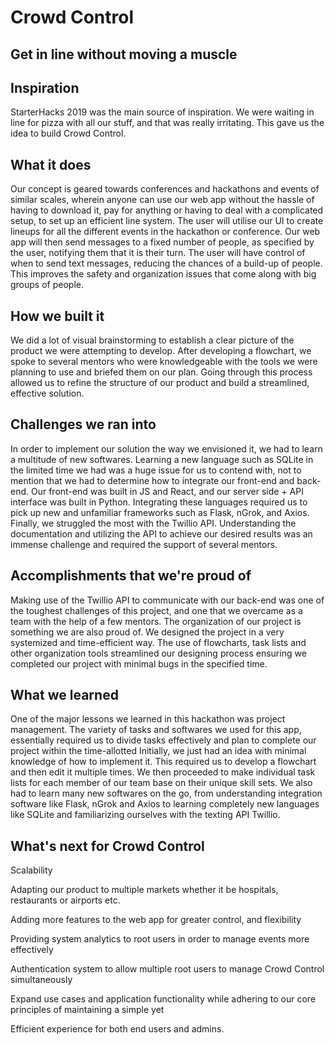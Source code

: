 # Crowd Control 
## Get in line without moving a muscle

## Inspiration
StarterHacks 2019 was the main source of inspiration. We were waiting in line for pizza with all our stuff, and that was really irritating. This gave us the idea to build Crowd Control. 


## What it does
Our concept is geared towards conferences and hackathons and events of similar scales, wherein anyone can use our web app without the hassle of having to download it, pay for anything or having to deal with a complicated setup, to set up an efficient line system.
The user will utilise our UI to create lineups for all the different events in the hackathon or conference. Our web app will then send messages to a fixed number of people, as specified by the user, notifying them that it is their turn. The user will have control of when to send text messages, reducing the chances of a build-up of people. This improves the safety and organization issues that come along with big groups of people.

## How we built it
We did a lot of visual brainstorming to establish a clear picture of the product we were attempting to develop. After developing a flowchart, we spoke to several mentors who were knowledgeable with the tools we were planning to use and briefed them on our plan. Going through this process allowed us to refine the structure of our product and build a streamlined, effective solution.

## Challenges we ran into
In order to implement our solution the way we envisioned it, we had to learn a multitude of new softwares. Learning a new language such as SQLite in the limited time we had was a huge issue for us to contend with, not to mention that we had to determine how to integrate our front-end and back-end. Our front-end was built in JS and React, and our server side + API interface was built in Python. Integrating these languages required us to pick up new and unfamiliar frameworks such as Flask, nGrok,  and Axios. Finally, we struggled the most with the Twillio API. Understanding the documentation and utilizing the API to achieve our desired results was an immense challenge and required the support of several mentors.

## Accomplishments that we're proud of


Making use of the Twillio API to communicate with our back-end was one of the toughest challenges of this project, and one that we overcame as a team with the help of a few mentors. 
The organization of our project is something we are also proud of. We designed the project in a very systemized and time-efficient way. The use of flowcharts, task lists and other organization tools streamlined our designing process ensuring we completed our project with minimal bugs in the specified time.
## What we learned
One of the major lessons we learned in this hackathon was project management. The variety of tasks and softwares we used for this app, essentially required us to divide tasks effectively and plan to complete our project within the time-allotted   Initially, we just had an idea with minimal knowledge of how to implement it. This required us to develop a flowchart and then edit it multiple times. We then proceeded to make individual task lists for each member of our team base on their unique skill sets. 
We also had to learn many new softwares on the go, from understanding integration software like Flask, nGrok and Axios to learning completely new languages like SQLite and familiarizing ourselves with the texting API Twillio.

## What's next for Crowd Control
Scalability


Adapting our product to multiple markets whether it be hospitals, restaurants or airports etc.


Adding more features to the web app for greater control, and flexibility


Providing system analytics to root users in order to manage events more effectively


Authentication system to allow multiple root users to manage Crowd Control simultaneously


Expand use cases and application functionality while adhering to our core principles of maintaining a simple yet 


Efficient experience for both end users and admins.
